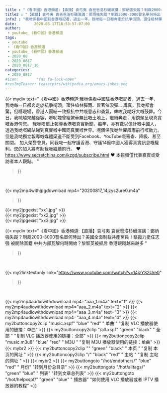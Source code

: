```yaml
---
title : "《看中國》香港頻道:【直播】袁弓夷 袁爸爸洛杉磯演講：鄧炳強失蹤？制裁2000-3000警名單何時出？美國全面制裁共產黨員！蔡霞力挺任志强 被開除黨籍 中共内部瓦解何時開始？黎智英被抓后 香港跟蹤越來越多 "
title2 : "【直播】袁弓夷 袁爸爸洛杉磯演講：鄧炳強失蹤？制裁2000-3000警名單何時出？美國全面制裁共產黨員！蔡霞力挺任志强 被開除黨籍 中共内部瓦解何時開始？黎智英被抓后 香港跟蹤越來越多 "
info2 : "我哋係看中國駐香港嘅記者，過去一年，我哋每一日都奔走於抗爭街頭，頂住槍林彈雨、冒著催淚彈... 講真，我哋都會驚。但喺現場，香港人團結一致抵抗中共嘅意志和勇氣，俾咗我哋好大嘅鼓舞。今日，我哋越來越從容，喺呢塊曾經繁華無比嘅土地上，繼續奔走，用鏡頭呈現真實嘅香港俾您。 我哋唔單止報導香港嘅真實新聞，每年，亦有數以億計嘅中國人，透過我哋嘅網站睇到真實嘅中國同真實嘅世界。呢個係我哋無懼風雨前行嘅動力。但是我哋獨立報導嘅媒體渠道不斷受到Facebook、YouTube嘅審查、降級、甚至關閉。 加入榮譽會員，同我哋一起守護香港、守護14億中國人獲得真實訊息嘅權利。您的加入將有助我哋繼續前行。 ❤ https://www.secretchina.com/kzgd/subscribe.html ❤ 本視頻僅代表嘉賓或受訪者本人觀點。 "
date:        2020-08-17T16:53:57-07:00
author:
 - youtube_《看中國》香港頻道
tags:
 - youtube
 - 《看中國》香港頻道
 - youtube_《看中國》香港頻道
 - 2020_08
 - 2020_0817
 - 2020_0817_16
categories:
 - 2020_0817
#icon:        "fas fa-lock-open"
#resImgTeaser: teaserpics/wikipedia.org/emacs-jokes.png
---
```


{{< mydiv text="《看中國》香港頻道:我哋係看中國駐香港嘅記者，過去一年，我哋每一日都奔走於抗爭街頭，頂住槍林彈雨、冒著催淚彈... 講真，我哋都會驚。但喺現場，香港人團結一致抵抗中共嘅意志和勇氣，俾咗我哋好大嘅鼓舞。今日，我哋越來越從容，喺呢塊曾經繁華無比嘅土地上，繼續奔走，用鏡頭呈現真實嘅香港俾您。 我哋唔單止報導香港嘅真實新聞，每年，亦有數以億計嘅中國人，透過我哋嘅網站睇到真實嘅中國同真實嘅世界。呢個係我哋無懼風雨前行嘅動力。但是我哋獨立報導嘅媒體渠道不斷受到Facebook、YouTube嘅審查、降級、甚至關閉。 加入榮譽會員，同我哋一起守護香港、守護14億中國人獲得真實訊息嘅權利。您的加入將有助我哋繼續前行。 ❤ https://www.secretchina.com/kzgd/subscribe.html ❤ 本視頻僅代表嘉賓或受訪者本人觀點。 "
>}}
<br>


{{< my2mp4withjpgdownload mp4="20200817_14jzys2ure0.m4a"
>}}

{{< my2jpgexist "xx1.jpg" >}}<br>
{{< my2jpgexist "xx2.jpg" >}}<br>
{{< my2jpgexist "xx3.jpg" >}}<br>



{{< mydiv text="《看中國》香港頻道:【直播】袁弓夷 袁爸爸洛杉磯演講：鄧炳強失蹤？制裁2000-3000警名單何時出？美國全面制裁共產黨員！蔡霞力挺任志强 被開除黨籍 中共内部瓦解何時開始？黎智英被抓后 香港跟蹤越來越多 "
>}}
<br>

{{< my2linktextonly link="https://www.youtube.com/watch?v=14jzYS2Ure0"
>}}


<br>

{{< my2mp4audiowithdownload mp4="aaa_1.m4a"    text="1" >}}
{{< my2mp4audiowithdownload mp4="aaa_2.m4a"    text="2" >}}
{{< my2mp4audiowithdownload mp4="aaa_3.m4a"    text="3" >}}
{{< my2mp4audiowithdownload mp4="aaa_4.m4a"    text="4" >}}
{{< my2buttoncopy2clip "music.xspf"        "blue"   "red"    " 单曲 "  "复制 VLC 播放器使用的链接：单曲" >}} {{< my2buttoncopy2clip "/all.xspf"         "green"  "black"  " 全部 "  "复制 VLC 播放器使用的链接：全部" >}} {{< my2buttoncopy2clip "music.m3u8"        "blue"   "red"    " M3U  "    "复制 M3U 播放器使用的链接：单曲" >}} {{< mybr2 >}} {{< my2buttoncopy2clip ""                  "green"  "black"  " 本页 "    "复制 本页的网址 " >}} {{< my2buttoncopy2clip "/"                 "black"  "red"    " 主站 "    "复制 主站的网址 " >}} {{< mybr2 >}} {{< my2buttongoto      "/hot/endothers/"   "blue"   "red"    " 月份"   "转到月份总目录" >}} {{< my2buttongoto      "/hot/alltags/"     "green"  "blue"   " 列表"   "转到文章总列表" >}} {{< my2buttongoto      "/hot/helpxspf/"    "green"  "blue"   " 播放器" "如何使用 VLC 播放器或者 IPTV 播放器的教程" >}} 
